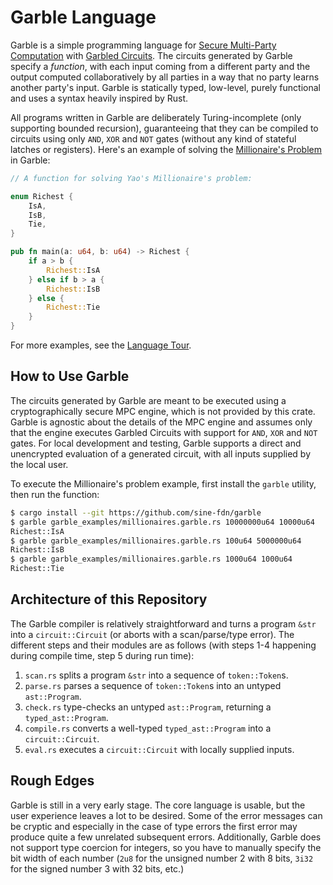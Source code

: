 # Garble Language

Garble is a simple programming language for [Secure Multi-Party Computation](https://en.wikipedia.org/wiki/Secure_multi-party_computation) with [Garbled Circuits](https://en.wikipedia.org/wiki/Garbled_circuit). The circuits generated by Garble specify a _function_, with each input coming from a different party and the output computed collaboratively by all parties in a way that no party learns another party's input. Garble is statically typed, low-level, purely functional and uses a syntax heavily inspired by Rust.

All programs written in Garble are deliberately Turing-incomplete (only supporting bounded recursion), guaranteeing that they can be compiled to circuits using only `AND`, `XOR` and `NOT` gates (without any kind of stateful latches or registers). Here's an example of solving the [Millionaire's Problem](https://en.wikipedia.org/wiki/Yao%27s_Millionaires%27_problem) in Garble:

```rust
// A function for solving Yao's Millionaire's problem:

enum Richest {
    IsA,
    IsB,
    Tie,
}

pub fn main(a: u64, b: u64) -> Richest {
    if a > b {
        Richest::IsA
    } else if b > a {
        Richest::IsB
    } else {
        Richest::Tie
    }
}
```

For more examples, see the [Language Tour](language_tour.md).

## How to Use Garble

The circuits generated by Garble are meant to be executed using a cryptographically secure MPC engine, which is not provided by this crate. Garble is agnostic about the details of the MPC engine and assumes only that the engine executes Garbled Circuits with support for `AND`, `XOR` and `NOT` gates. For local development and testing, Garble supports a direct and unencrypted evaluation of a generated circuit, with all inputs supplied by the local user.

To execute the Millionaire's problem example, first install the `garble` utility, then run the function:

```sh
$ cargo install --git https://github.com/sine-fdn/garble
$ garble garble_examples/millionaires.garble.rs 10000000u64 10000u64
Richest::IsA
$ garble garble_examples/millionaires.garble.rs 100u64 5000000u64
Richest::IsB
$ garble garble_examples/millionaires.garble.rs 1000u64 1000u64
Richest::Tie
```

## Architecture of this Repository

The Garble compiler is relatively straightforward and turns a program `&str` into a `circuit::Circuit` (or aborts with a scan/parse/type error). The different steps and their modules are as follows (with steps 1-4 happening during compile time, step 5 during run time):

  1. `scan.rs` splits a program `&str` into a sequence of `token::Token`s.
  2. `parse.rs` parses a sequence of `token::Token`s into an untyped `ast::Program`.
  3. `check.rs` type-checks an untyped `ast::Program`, returning a `typed_ast::Program`.
  4. `compile.rs` converts a well-typed `typed_ast::Program` into a `circuit::Circuit`.
  5. `eval.rs` executes a `circuit::Circuit` with locally supplied inputs.

## Rough Edges

Garble is still in a very early stage. The core language is usable, but the user experience leaves a lot to be desired. Some of the error messages can be cryptic and especially in the case of type errors the first error may produce quite a few unrelated subsequent errors. Additionally, Garble does not support type coercion for integers, so you have to manually specify the bit width of each number (`2u8` for the unsigned number 2 with 8 bits, `3i32` for the signed number 3 with 32 bits, etc.)
